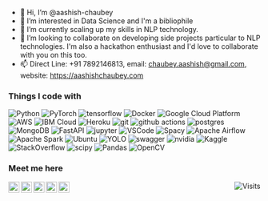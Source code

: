 - 👋 Hi, I’m @aashish-chaubey
- 👀 I’m interested in Data Science and I'm a bibliophile
- 🌱 I’m currently scaling up my skills in NLP technology.
- 💞️ I’m looking to collaborate on developing side projects particular to NLP technologies. I'm also a hackathon enthusiast and I'd love to collaborate with you on this too.
- 📫 Direct Line: +91 7892146813, email: chaubey.aashish@gmail.com, website: https://aashishchaubey.com

<h3>Things I code with</h3>
<p>
  <img alt="Python" src="https://img.shields.io/badge/-Python-366C9C?style=flat-square&logo=python&logoColor=white" />
  <img alt="PyTorch" src="https://img.shields.io/badge/-PyTorch-FB542B?style=flat-square&logo=pytorch&logoColor=white" />
  <img alt="tensorflow" src="https://img.shields.io/badge/-Tensorflow-E34F26?style=flat-square&logo=tensorflow&logoColor=white" />
  <img alt="Docker" src="https://img.shields.io/badge/-Docker-46a2f1?style=flat-square&logo=docker&logoColor=white" />
  
  <img alt="Google Cloud Platform" src="https://img.shields.io/badge/-Google_Cloud_Platform-1a73e8?style=flat-square&logo=google-cloud&logoColor=white" />
  <img alt="AWS" src="https://img.shields.io/badge/-AWS-FD9A2E?style=flat-square&logo=amazonaws&logoColor=white" />
  <img alt="IBM Cloud" src="https://img.shields.io/badge/-IBM%20Cloud-3B86F7?style=flat-square&logo=ibmcloud&logoColor=white" />
  <img alt="Heroku" src="https://img.shields.io/badge/-Heroku-430098?style=flat-square&logo=heroku&logoColor=white" />
  
  <img alt="git" src="https://img.shields.io/badge/-Git-F05032?style=flat-square&logo=git&logoColor=white" />
  <img alt="github actions" src="https://img.shields.io/badge/-Github_Actions-2088FF?style=flat-square&logo=github-actions&logoColor=white" />
  
  <img alt="postgres" src="https://img.shields.io/badge/-Postgres-764ABC?style=flat-square&logo=postgresql&logoColor=white" />
  <img alt="MongoDB" src="https://img.shields.io/badge/-MongoDB-13aa52?style=flat-square&logo=mongodb&logoColor=white" />
  <img alt="FastAPI" src="https://img.shields.io/badge/-FastAPI-2E9387?style=flat-square&logo=fastapi&logoColor=white" />
  
  <img alt="jupyter" src="https://img.shields.io/badge/-Jupyter-F9A03C?style=flat-square&logo=jupyter&logoColor=white" />
  <img alt="VSCode" src="https://img.shields.io/badge/-VSCode-3CA5EB?style=flat-square&logo=visualstudiocode&logoColor=white" />
  
  <img alt="Spacy" src="https://img.shields.io/badge/-SpaCy-0799C9?style=flat-square&logo=spacy&logoColor=white" />
  
  <img alt="Apache Airflow" src="https://img.shields.io/badge/-Apache_Airflow-DD3925?style=flat-square&logo=apacheairflow&logoColor=white" />
  <img alt="Apache Spark" src="https://img.shields.io/badge/-Apache_Spark-DB5725?style=flat-square&logo=apachespark&logoColor=white" />
  
  <img alt="Ubuntu" src="https://img.shields.io/badge/-Ubuntu-E75C28?style=flat-square&logo=ubuntu&logoColor=white" />
  <img alt="YOLO" src="https://img.shields.io/badge/-YOLO-E10098?style=flat-square&logo=yolo&logoColor=white" />
  <img alt="swagger" src="https://img.shields.io/badge/-Swagger-81E32C?style=flat-square&logo=swagger&logoColor=white" />
  <img alt="nvidia" src="https://img.shields.io/badge/-NVIDIA-77B916?style=flat-square&logo=nvidia&logoColor=white" />
  
  <img alt="Kaggle" src="https://img.shields.io/badge/-Kaggle-37BAE8?style=flat-square&logo=kaggle&logoColor=white" />
  <img alt="StackOverflow" src="https://img.shields.io/badge/-Stack_Overflow-EB7229?style=flat-square&logo=stackoverflow&logoColor=white" />
  <img alt="scipy" src="https://img.shields.io/badge/-SciPy-024F9C?style=flat-square&logo=scipy&logoColor=white" />
  <img alt="Pandas" src="https://img.shields.io/badge/-Pandas-8DD6F9?style=flat-square&logo=pandas&logoColor=white" /> 
  <img alt="OpenCV" src="https://img.shields.io/badge/-OpenCV-EC4A3F?style=flat-square&logo=opencv&logoColor=white" />
</p>

<h3>Meet me here</h3>
<a href="https://www.instagram.com/sunny._.chuabey/" target="_blank">
  <img align="left" alt="Aashish's Instagram" width="22px" src="https://raw.githubusercontent.com/hussainweb/hussainweb/main/icons/instagram.png" target="_blank" />
</a>
<a href="https://discord.gg/p7pqTt9z" target="_blank">
  <img align="left" alt="Aashish's Discord" width="22px" src="https://raw.githubusercontent.com/peterthehan/peterthehan/master/assets/discord.svg" target="_blank" />
</a>
<a href="https://twitter.com/AashishLChaubey" target="_blank">
  <img align="left" alt="Aashish Chaubey | Twitter" width="22px" src="https://raw.githubusercontent.com/peterthehan/peterthehan/master/assets/twitter.svg" target="_blank" />
</a>
<a href="https://www.linkedin.com/in/chaubey-aashish/" target="_blank">
  <img align="left" alt="Aashish's LinkedIN" width="22px" src="https://raw.githubusercontent.com/peterthehan/peterthehan/master/assets/linkedin.svg" target="_blank" />
</a>
<a href="https://aashishchaubey.com" target="_blank">
  <img align="left" alt="Aashish's Website" width="22px" src="https://img.icons8.com/external-nawicon-outline-color-nawicon/344/external-website-online-learning-nawicon-outline-color-nawicon.png" target="_blank" />
</a>

<a href="https://visitor-badge.glitch.me/badge?page_id=aashish-chaubey.aashish-chaubey&title=Visitors" target="blank">
  <img src="https://visitor-badge.glitch.me/badge?page_id=aashish-chaubey.aashish-chaubey&title=Visitors" align="right" alt="Visits" />
</a> 

<!---
aashish-chaubey/aashish-chaubey is a ✨ special ✨ repository because its `README.md` (this file) appears on your GitHub profile.
You can click the Preview link to take a look at your changes.
--->
